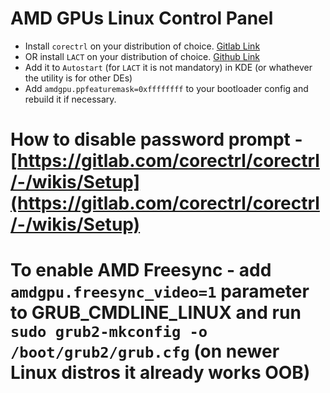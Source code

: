 # AMD GPUs Linux Control Panel
* Install `corectrl` on your distribution of choice. [Gitlab Link](https://gitlab.com/corectrl/corectrl)
* OR install `LACT` on your distribution of choice. [Github Link](https://github.com/ilya-zlobintsev/LACT)
* Add it to `Autostart` (for `LACT` it is not mandatory) in KDE (or whathever the utility is for other DEs)
* Add `amdgpu.ppfeaturemask=0xffffffff` to your bootloader config and rebuild it if necessary.

# How to disable password prompt - [https://gitlab.com/corectrl/corectrl/-/wikis/Setup](https://gitlab.com/corectrl/corectrl/-/wikis/Setup)

# To enable AMD Freesync - add `amdgpu.freesync_video=1` parameter to GRUB_CMDLINE_LINUX and run `sudo grub2-mkconfig -o /boot/grub2/grub.cfg` (on newer Linux distros it already works OOB)